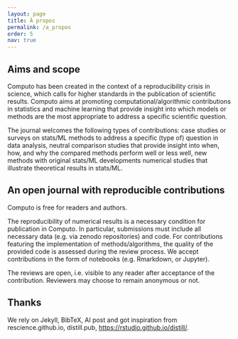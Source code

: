 ```yaml
---
layout: page
title: À propos
permalink: /a_propos
order: 5
nav: true
---
```


<h2>Aims and scope</h2>

Computo has been created in the context of a reproducibility crisis in
science, which calls for higher standards in the publication of
scientific results. Computo aims at promoting
computational/algorithmic contributions in statistics and machine
learning that provide insight into which models or methods are the
most appropriate to address a specific scientific question.

The journal welcomes the following types of contributions: case
studies or surveys on stats/ML methods to address a specific (type of)
question in data analysis, neutral comparison studies that provide
insight into when, how, and why the compared methods perform well or
less well,  new methods with original stats/ML developments numerical
studies that illustrate theoretical results in stats/ML.


<h2>An open journal with reproducible contributions</h2>

Computo is free for readers and authors.

The reproducibility of numerical results is a necessary condition for
publication in Computo. In particular, submissions must include all
necessary data (e.g. via zenodo repositories) and code.  For
contributions featuring the implementation of methods/algorithms, the
quality of the provided code is assessed during the review process.
We accept contributions in the form of notebooks (e.g. Rmarkdown, or
Jupyter).

The reviews are open, i.e. visible to any reader after acceptance of
the contribution. Reviewers may choose to remain anonymous or not.

<h2 id="thanks">Thanks</h2>

We rely on Jekyll, BibTeX, AI post and got inspiration from
rescience.github.io, distill.pub, https://rstudio.github.io/distill/.
